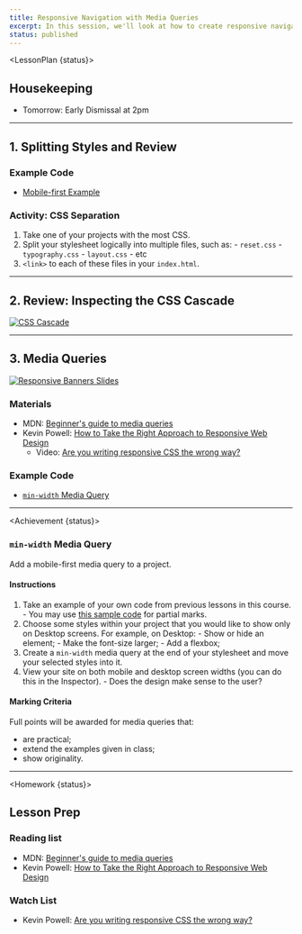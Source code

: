 ```yaml
---
title: Responsive Navigation with Media Queries
excerpt: In this session, we'll look at how to create responsive navigation with flexbox and media queries. 
status: published
---
```


<script>
	import Homework from "$lib/components/Homework.svelte";
	import LessonPlan from "$lib/components/LessonPlan.svelte";
	import Achievement from "$lib/components/Achievement.svelte";
</script>

<LessonPlan {status}>

<h2>Housekeeping</h2>

- Tomorrow: Early Dismissal at 2pm

---

<h2>1. Splitting Styles and Review</h2>

### Example Code
- [Mobile-first Example](https://github.com/sait-wbdv/dailies-f23/tree/main/2023-09-25-media-flex/02-mobile-first-example)

### Activity: CSS Separation
1. Take one of your projects with the most CSS.
2. Split your stylesheet logically into multiple files, such as:
		- `reset.css`
		- `typography.css`
		- `layout.css`
		- etc
3. `<link>` to each of these files in your `index.html`.

---

<h2>2. Review: Inspecting the CSS Cascade</h2>

[![CSS Cascade](/images/slides/cpnt-260/css-cascade.png)](/slides/cpnt-260/css-cascade)

---

<h2>3. Media Queries</h2>

[![Responsive Banners Slides](/images/slides/cpnt-260/responsive-banners.png)](/slides/cpnt-260/responsive-banners)

### Materials
- MDN: [Beginner's guide to media queries](https://developer.mozilla.org/en-US/docs/Learn/CSS/CSS_layout/Media_queries)
- Kevin Powell: [How to Take the Right Approach to Responsive Web Design](https://www.freecodecamp.org/news/taking-the-right-approach-to-responsive-web-design/)
	- Video: [Are you writing responsive CSS the wrong way?](https://www.youtube.com/watch?v=0ohtVzCSHqs)

### Example Code
- [`min-width` Media Query](https://github.com/sait-wbdv/dailies-f23/tree/main/2023-09-25-media-flex/01-media-query-min-width)

---

</LessonPlan>

<Achievement {status}>

### `min-width` Media Query
Add a mobile-first media query to a project.

#### Instructions
1. Take an example of your own code from previous lessons in this course.
		- You may use [this sample code](https://github.com/sait-wbdv/dailies-f23/tree/main/2023-09-25-media-flex/03-nested-flex-banner) for partial marks.
2. Choose some styles within your project that you would like to show only on Desktop screens. For example, on Desktop:
		- Show or hide an element;
		- Make the font-size larger;
		- Add a flexbox;
3. Create a `min-width` media query at the end of your stylesheet and move your selected styles into it.
4. View your site on both mobile and desktop screen widths (you can do this in the Inspector).
		- Does the design make sense to the user?

#### Marking Criteria
Full points will be awarded for media queries that:
- are practical;
- extend the examples given in class;
- show originality.

</Achievement>

---

<Homework {status}>

<h2>Lesson Prep</h2>

### Reading list
- MDN: [Beginner's guide to media queries](https://developer.mozilla.org/en-US/docs/Learn/CSS/CSS_layout/Media_queries)
- Kevin Powell: [How to Take the Right Approach to Responsive Web Design](https://www.freecodecamp.org/news/taking-the-right-approach-to-responsive-web-design/)

### Watch List
- Kevin Powell: [Are you writing responsive CSS the wrong way?](https://www.youtube.com/watch?v=0ohtVzCSHqs)

</Homework>